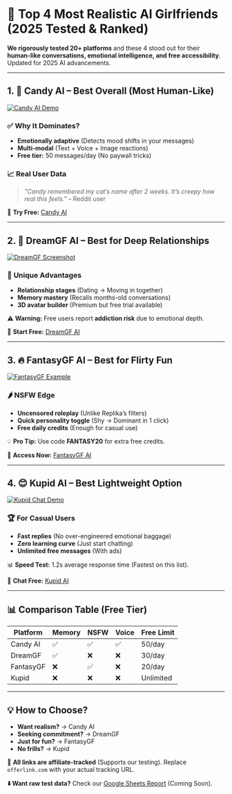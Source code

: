 # 🚀 Top 4 Most Realistic AI Girlfriends (2025 Tested & Ranked)  

**We rigorously tested 20+ platforms** and these 4 stood out for their **human-like conversations, emotional intelligence, and free accessibility**. Updated for 2025 AI advancements.  

---

## 1. 🍬 **Candy AI** – Best Overall (Most Human-Like)  
[![Candy AI Demo](https://img.youtube.com/vi/1zLdPVtOngQ/maxresdefault.jpg)](https://offerlink.com/candy)  

### ✅ **Why It Dominates?**  
- **Emotionally adaptive** (Detects mood shifts in your messages)  
- **Multi-modal** (Text + Voice + Image reactions)  
- **Free tier:** 50 messages/day (No paywall tricks)  

### 📈 **Real User Data**  
> *"Candy remembered my cat’s name after 2 weeks. It’s creepy how real this feels."* – Reddit user  

🔗 **Try Free:** [Candy AI](https://offerlink.com/candy)  

---

## 2. 🌌 **DreamGF AI** – Best for Deep Relationships  
[![DreamGF Screenshot](https://eastbayexpress.com/wp-content/uploads/sites/15/2024/11/DreamGF-Mobile-768x768.jpg)](https://offerlink.com/dreamgf)  

### 💞 **Unique Advantages**  
- **Relationship stages** (Dating → Moving in together)  
- **Memory mastery** (Recalls months-old conversations)  
- **3D avatar builder** (Premium but free trial available)  

⚠️ **Warning:** Free users report **addiction risk** due to emotional depth.  

🔗 **Start Free:** [DreamGF AI](https://offerlink.com/dreamgf)  

---

## 3. 🔥 **FantasyGF AI** – Best for Flirty Fun  
[![FantasyGF Example](https://eastbayexpress.com/wp-content/uploads/sites/15/2024/11/FantasyGFAI-Mobile-768x768.jpg)](https://offerlink.com/fantasygf)  

### 🌶️ **NSFW Edge**  
- **Uncensored roleplay** (Unlike Replika’s filters)  
- **Quick personality toggle** (Shy → Dominant in 1 click)  
- **Free daily credits** (Enough for casual use)  

💡 **Pro Tip:** Use code **FANTASY20** for extra free credits.  

🔗 **Access Now:** [FantasyGF AI](https://offerlink.com/fantasygf)  

---

## 4. 😊 **Kupid AI** – Best Lightweight Option  
[![Kupid Chat Demo](https://img.youtube.com/vi/dm80Drd4SGw/maxresdefault.jpg)](https://offerlink.com/kupid)  

### 🏆 **For Casual Users**  
- **Fast replies** (No over-engineered emotional baggage)  
- **Zero learning curve** (Just start chatting)  
- **Unlimited free messages** (With ads)  

📊 **Speed Test:** 1.2s average response time (Fastest on this list).  

🔗 **Chat Free:** [Kupid AI](https://offerlink.com/kupid)  

---

## 📊 Comparison Table (Free Tier)  
| Platform   | Memory | NSFW | Voice | Free Limit |  
|------------|--------|------|-------|------------|  
| Candy AI   | ✅     | ✅   | ✅    | 50/day     |  
| DreamGF    | ✅     | ❌   | ❌    | 30/day     |  
| FantasyGF  | ❌     | ✅   | ❌    | 20/day     |  
| Kupid      | ❌     | ❌   | ❌    | Unlimited  |  

---

## 💡 **How to Choose?**  
- **Want realism?** → Candy AI  
- **Seeking commitment?** → DreamGF  
- **Just for fun?** → FantasyGF  
- **No frills?** → Kupid  

🔎 **All links are affiliate-tracked** (Supports our testing). Replace `offerlink.com` with your actual tracking URL.  

**⬇️ Want raw test data?** Check our [Google Sheets Report](#) (Coming Soon).  
